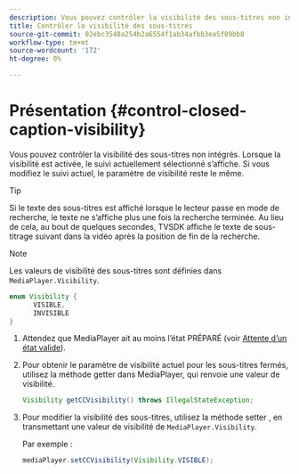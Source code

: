 ```yaml
---
description: Vous pouvez contrôler la visibilité des sous-titres non intégrés. Lorsque la visibilité est activée, le suivi actuellement sélectionné s’affiche. Si vous modifiez le suivi actuel, le paramètre de visibilité reste le même.
title: Contrôler la visibilité des sous-titres
source-git-commit: 02ebc3548a254b2a6554f1ab34afbb3ea5f09bb8
workflow-type: tm+mt
source-wordcount: '172'
ht-degree: 0%

---
```


# Présentation {#control-closed-caption-visibility}

Vous pouvez contrôler la visibilité des sous-titres non intégrés. Lorsque la visibilité est activée, le suivi actuellement sélectionné s’affiche. Si vous modifiez le suivi actuel, le paramètre de visibilité reste le même.

>[!TIP]
>
>Si le texte des sous-titres est affiché lorsque le lecteur passe en mode de recherche, le texte ne s’affiche plus une fois la recherche terminée. Au lieu de cela, au bout de quelques secondes, TVSDK affiche le texte de sous-titrage suivant dans la vidéo après la position de fin de la recherche.

>[!NOTE]
>
>Les valeurs de visibilité des sous-titres sont définies dans `MediaPlayer.Visibility`.
>
>```java
>enum Visibility { 
>       VISIBLE,  
>       INVISIBLE 
>}
>```
>

1. Attendez que MediaPlayer ait au moins l’état PRÉPARÉ (voir [Attente d’un état valide](../../../tvsdk-1.4-for-android/ui-configure/android-1.4-ui-state-prepared-wait-for.md)).
1. Pour obtenir le paramètre de visibilité actuel pour les sous-titres fermés, utilisez la méthode getter dans MediaPlayer, qui renvoie une valeur de visibilité.

   ```java
   Visibility getCCVisibility() throws IllegalStateException;
   ```

1. Pour modifier la visibilité des sous-titres, utilisez la méthode setter , en transmettant une valeur de visibilité de `MediaPlayer.Visibility`.

   Par exemple :

   ```java
   mediaPlayer.setCCVisibility(Visibility.VISIBLE);
   ```
